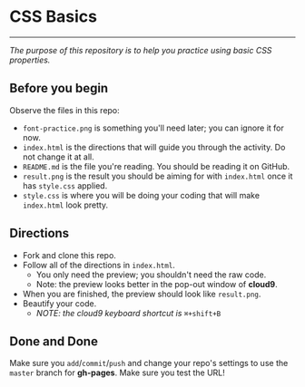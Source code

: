 # CSS Basics
---
_The purpose of this repository is to help you practice using basic CSS properties._

## Before you begin
Observe the files in this repo:  

* `font-practice.png` is something you'll need later; you can ignore it for now.
* `index.html` is the directions that will guide you through the activity.  Do not change it at all.
* `README.md` is the file you're reading.  You should be reading it on GitHub.
* `result.png` is the result you should be aiming for with `index.html` once it has `style.css` applied.
* `style.css` is where you will be doing your coding that will make `index.html` look pretty.

## Directions
* Fork and clone this repo.
* Follow all of the directions in `index.html`.  
  * You only need the preview; you shouldn't need the raw code.
  * Note: the preview looks better in the pop-out window of **cloud9**.
* When you are finished, the preview should look like `result.png`.
* Beautify your code.  
  * _NOTE: the cloud9 keyboard shortcut is_ `⌘+shift+B`

## Done and Done

Make sure you `add`/`commit`/`push` and change your repo's settings to use the `master` branch for **gh-pages**.  Make sure you test the URL!